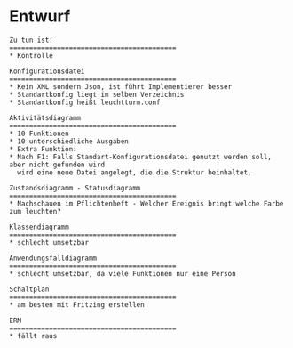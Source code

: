 ﻿Entwurf
==============================================
    Zu tun ist:
    ==========================================
    * Kontrolle

    Konfigurationsdatei
    ==========================================
    * Kein XML sondern Json, ist führt Implementierer besser
    * Standartkonfig liegt im selben Verzeichnis
    * Standartkonfig heißt leuchtturm.conf
    
    Aktivitätsdiagramm
    ==========================================
    * 10 Funktionen
    * 10 unterschiedliche Ausgaben
    * Extra Funktion:
	* Nach F1: Falls Standart-Konfigurationsdatei genutzt werden soll, aber nicht gefunden wird
	  wird eine neue Datei angelegt, die die Struktur beinhaltet.

    Zustandsdiagramm - Statusdiagramm
    ==========================================
    * Nachschauen im Pflichtenheft - Welcher Ereignis bringt welche Farbe zum leuchten? 

    Klassendiagramm
    ==========================================
    * schlecht umsetzbar

    Anwendungsfalldiagramm
    ==========================================
    * schlecht umsetzbar, da viele Funktionen nur eine Person

    Schaltplan
    ==========================================
    * am besten mit Fritzing erstellen

    ERM
    ==========================================
    * fällt raus
